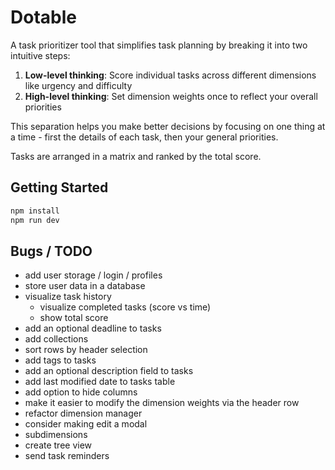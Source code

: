 # Dotable

A task prioritizer tool that simplifies task planning by breaking it into two intuitive steps:

1. **Low-level thinking**: Score individual tasks across different dimensions like urgency and difficulty
2. **High-level thinking**: Set dimension weights once to reflect your overall priorities

This separation helps you make better decisions by focusing on one thing at a time - first the details of each task, then your general priorities. 

Tasks are arranged in a matrix and ranked by the total score.

## Getting Started

```bash
npm install
npm run dev
```

## Bugs / TODO
* add user storage / login / profiles
* store user data in a database
* visualize task history
    * visualize completed tasks (score vs time)
    * show total score
* add an optional deadline to tasks
* add collections
* sort rows by header selection
* add tags to tasks
* add an optional description field to tasks
* add last modified date to tasks table
* add option to hide columns
* make it easier to modify the dimension weights via the header row
* refactor dimension manager
* consider making edit a modal
* subdimensions
* create tree view
* send task reminders


